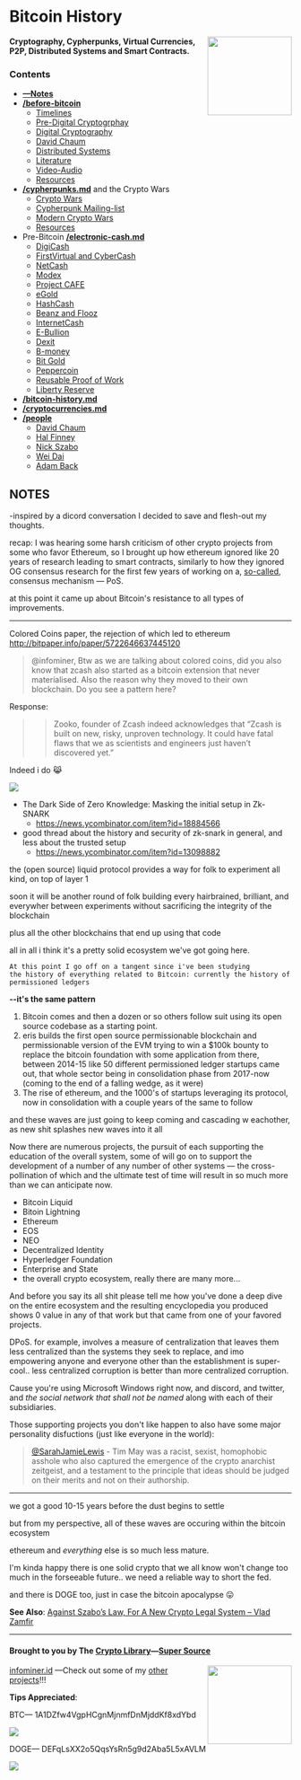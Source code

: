 # Bitcoin History
<a href="https://infominer.id"><img src="https://raw.githubusercontent.com/infominer33/infominer33.github.io/master/infominer.png" align="right" width="150" height="140"></a>
**Cryptography, Cypherpunks, Virtual Currencies, P2P, Distributed Systems and Smart Contracts.**


### Contents

* [**—Notes**](#Notes)
* [**/before-bitcoin**](#before-bitcoin)
  * [Timelines](https://github.com/infominer33/bitcoin-history/tree/master/before-bitcoin/#timelines-)
  * [Pre-Digital Cryptogrphay](https://github.com/infominer33/bitcoin-history/tree/master/before-bitcoin/#pre-digital-cryptography-)
  * [Digital Cryptography](https://github.com/infominer33/bitcoin-history/tree/master/before-bitcoin/#digital-cryptography-)
  * [David Chaum](https://github.com/infominer33/bitcoin-history/tree/master/before-bitcoin/#David-Chaum-)
  * [Distributed Systems](https://github.com/infominer33/bitcoin-history/tree/master/before-bitcoin/#distributed-systems-)
  * [Literature](https://github.com/infominer33/bitcoin-history/tree/master/before-bitcoin/#Literature-)
  * [Video-Audio](https://github.com/infominer33/bitcoin-history/tree/master/before-bitcoin/#Video-Audio-)
  * [Resources](https://github.com/infominer33/bitcoin-history/tree/master/before-bitcoin/#Resources-)
* [**/cypherpunks.md**](https://github.com/infominer33/bitcoin-history/blob/master/before-bitcoin/cypherpunks.md) and the Crypto Wars
  * [Crypto Wars](https://github.com/infominer33/bitcoin-history/tree/master/before-bitcoin/cypherpunks.md#crypto-wars-)
  * [Cypherpunk Mailing-list](https://github.com/infominer33/bitcoin-history/tree/master/before-bitcoin/cypherpunks.md#cypherpunk-mailinglist-)
  * [Modern Crypto Wars](https://github.com/infominer33/bitcoin-history/tree/master/before-bitcoin/cypherpunks.md#modern-crypto-wars-)
  * [Resources](https://github.com/infominer33/bitcoin-history/tree/master/before-bitcoin/cypherpunks.md#resources-)
* Pre-Bitcoin [**/electronic-cash.md**](https://github.com/infominer33/bitcoin-history/tree/master/before-bitcoin/electronic-cash.md) 
  * [DigiCash](https://github.com/infominer33/bitcoin-history/tree/master/before-bitcoin/electronic-cash.md#digicash-)
  * [FirstVirtual and CyberCash](https://github.com/infominer33/bitcoin-history/tree/master/before-bitcoin/electronic-cash.md#FirstVirtual-and-CyberCash-)
  * [NetCash](https://github.com/infominer33/bitcoin-history/tree/master/before-bitcoin/electronic-cash.md#netcash-)
  * [Modex](https://github.com/infominer33/bitcoin-history/tree/master/before-bitcoin/electronic-cash.md#Modex-)
  * [Project CAFE](https://github.com/infominer33/bitcoin-history/tree/master/before-bitcoin/electronic-cash.md#Project-Cafe-)
  * [eGold](https://github.com/infominer33/bitcoin-history/tree/master/before-bitcoin/electronic-cash.md#eGold-)
  * [HashCash](https://github.com/infominer33/bitcoin-history/tree/master/before-bitcoin/electronic-cash.md#HashCash-)
  * [Beanz and Flooz](https://github.com/infominer33/bitcoin-history/tree/master/before-bitcoin/electronic-cash.md#beenz-and-flooz-)
  * [InternetCash](https://github.com/infominer33/bitcoin-history/tree/master/before-bitcoin/electronic-cash.md#internetcash-)
  * [E-Bullion](https://github.com/infominer33/bitcoin-history/tree/master/before-bitcoin/electronic-cash.md#E-Bullion-)
  * [Dexit](https://github.com/infominer33/bitcoin-history/tree/master/before-bitcoin/electronic-cash.md#Dexit-)
  * [B-money](https://github.com/infominer33/bitcoin-history/tree/master/before-bitcoin/electronic-cash.md#b-money-)
  * [Bit Gold](https://github.com/infominer33/bitcoin-history/tree/master/before-bitcoin/electronic-cash.md#Bit-Gold-)
  * [Peppercoin](https://github.com/infominer33/bitcoin-history/tree/master/before-bitcoin/electronic-cash.md#peppercoin-)
  * [Reusable Proof of Work](https://github.com/infominer33/bitcoin-history/tree/master/before-bitcoin/electronic-cash.md#reusable-proof-of-work-)
  * [Liberty Reserve](https://github.com/infominer33/bitcoin-history/tree/master/before-bitcoin/electronic-cash.md#liberty-reserve-)
* [**/bitcoin-history.md**](https://github.com/infominer33/bitcoin-history/blob/master/bitcoin-history.md) 
* [**/cryptocurrencies.md**](https://github.com/infominer33/bitcoin-history/blob/master/cryptocurrencies.md)
* [**/people**](https://github.com/infominer33/bitcoin-history/tree/master/people)
  * [David Chaum](https://github.com/infominer33/bitcoin-history/blob/master/david-chaum.md)
  * [Hal Finney](https://github.com/infominer33/bitcoin-history/blob/master/hal-finney.md)
  * [Nick Szabo](https://github.com/infominer33/bitcoin-history/blob/master/nick-szabo.md)
  * [Wei Dai](https://github.com/infominer33/bitcoin-history/blob/master/wei-dai.md)
  * [Adam Back](https://github.com/infominer33/bitcoin-history/blob/master/adam-back.md)

## NOTES

-inspired by a dicord conversation I decided to save and flesh-out my thoughts.

recap:
I was hearing some harsh criticism of other crypto projects from some who favor Ethereum, so I brought up how ethereum ignored like 20 years of research leading to smart contracts, similarly to how they ignored OG consensus research for the first few years of working on a, [so-called](https://medium.com/coinmonks/a-primer-on-blockchain-design-89605b287a5a), consensus mechanism — PoS. 

at this point it came up about Bitcoin's resistance to all types of improvements.

---

Colored Coins paper, the rejection of which led to ethereum
http://bitpaper.info/paper/5722646637445120


>@infominer, Btw as we are talking about colored coins, did you also know that zcash also started as a bitcoin extension that never materialised. Also the reason why they moved to their own blockchain.
>Do you see a pattern here?

Response:

>>Zooko, founder of Zcash indeed acknowledges that “Zcash is built on new, risky, unproven technology. It could have fatal flaws that we as scientists and engineers just haven’t discovered yet.”

Indeed i do 😹

<a href="https://twitter.com/peterktodd/status/1062847331949699072"><img src="http://i.imgur.com/ShlYTGw.png"></a>

* The Dark Side of Zero Knowledge: Masking the initial setup in Zk-SNARK
  * https://news.ycombinator.com/item?id=18884566
* good thread about the history and security of zk-snark in general, and less about the trusted setup
  * https://news.ycombinator.com/item?id=13098882


the (open source) liquid protocol provides a way for folk to experiment all kind, on top of layer 1

soon it will be another round of folk building every hairbrained, brilliant, and everywher between experiments without sacrificing the integrity of the blockchain

plus all the other blockchains that end up using that code

all in all i think it's a pretty solid ecosystem we've got going here.

<code>At this point I go off on a tangent since i've been studying the history of everything related to Bitcoin: currently the history of permissioned ledgers</code>

**--it's the same pattern**
1. Bitcoin comes and then a dozen or so others follow suit using its open source codebase as a starting point.
2. eris builds the first open source permissionable blockchain and permissionable version of the EVM trying to win a $100k bounty to replace the bitcoin foundation with some application
from there, between 2014-15 like 50 different permissioned ledger startups came out,  that whole sector being in consolidation phase from 2017-now (coming to the end of a falling wedge, as it were)
3. The rise of ethereum, and the 1000's of startups leveraging its protocol, now in consolidation with a couple years of the same to follow

and these waves are just going to keep coming and cascading w eachother, as new shit splashes new waves into it all

Now there are numerous projects, the pursuit of each supporting the education of the overall system, some of will go on to support the development of a number of any number of other systems — the cross-pollination of which and the ultimate test of time will result in so much more than we can anticipate now.

* Bitcoin Liquid
* Bitoin Lightning
* Ethereum
* EOS
* NEO
* Decentralized Identity
* Hyperledger Foundation 
* Enterprise and State 
* the overall crypto ecosystem, really there are many more...

And before you say its all shit please tell me how you've done a deep dive on the entire ecosystem and the resulting encyclopedia you produced shows 0 value in any of that work but that came from one of your favored projects.

DPoS. for example, involves a measure of centralization that leaves them less centralized than the systems they seek to replace, and imo empowering anyone and everyone other than the establishment is super-cool.. less centralized corruption is better than more centralized corruption.

Cause you're using Microsoft Windows right now, and discord, and twitter, and *the social network that shall not be named* along with each of their subsidiaries.

Those supporting projects you don't like happen to also have some major personality disfuctions (just like everyone in the world):

>[@SarahJamieLewis](https://twitter.com/SarahJamieLewis/status/1074072327585816576) - Tim May was a racist, sexist, homophobic asshole who also captured the emergence of the crypto anarchist zeitgeist, and a testament to the principle that ideas should be judged on their merits and not on their authorship.

---

we got a good 10-15 years before the dust begins to settle

but from my perspective, all of these waves are occuring within the bitcoin ecosystem

ethereum and *everything* else is so much less mature.

I'm kinda happy there is one solid crypto that we all know won't change too much in the forseeable future.. we need a reliable way to short the fed.

and there is DOGE too, just in case the bitcoin apocalypse :stuck_out_tongue:

**See Also**: [Against Szabo’s Law, For A New Crypto Legal System – Vlad Zamfir](https://medium.com/@Vlad_Zamfir/against-szabos-law-for-a-new-crypto-legal-system-d00d0f3d3827)


---

#### Brought to you by The [Crypto Library](http://crypt0library.net)—[Super Source](https://github.com/infominer33/Crypto-library)
[<img src="https://i.imgur.com/zeYCNMS.jpg" align="right" width="150" height="140">](https://github.com/infominer33/Crypto-library)

[infominer.id](https://infominer.id/) —Check out some of my [other projects](projects.md)!!!

**Tips Appreciated**:

BTC— 1A1DZfw4VgpHCgnMjnmfDnMjddKf8xdYbd

![](http://imgur.com/yXLLm9Bl.png) 

DOGE— DEFqLsXX2o5QqsYsRn5g9d2Aba5L5xAVLM

![](https://i.imgur.com/0zBLoUP.png) 


